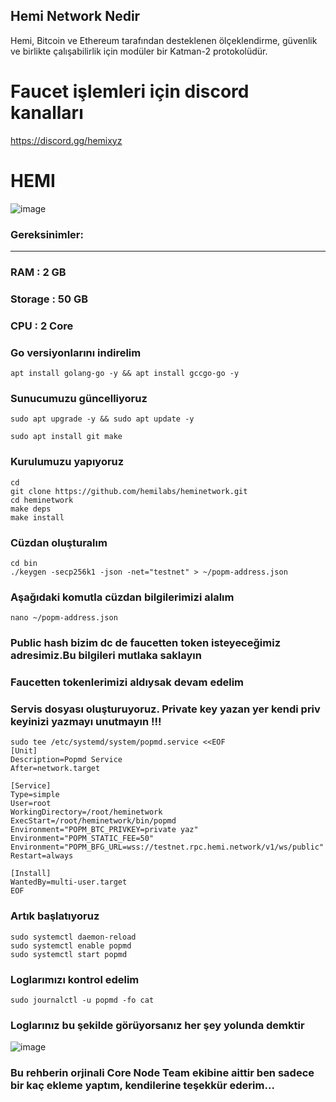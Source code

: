 ## Hemi Network Nedir
Hemi, Bitcoin ve Ethereum tarafından desteklenen ölçeklendirme, güvenlik ve birlikte çalışabilirlik için modüler bir Katman-2 protokolüdür. 

# Faucet işlemleri için discord kanalları
https://discord.gg/hemixyz
# HEMI
![image](https://github.com/user-attachments/assets/c8b01d22-9fed-4fb5-beaa-5076a3e621e5)


### Gereksinimler:
-------------------
### RAM : 2 GB
### Storage : 50 GB
### CPU : 2 Core


### Go versiyonlarını indirelim 
```
apt install golang-go -y && apt install gccgo-go -y
```

### Sunucumuzu güncelliyoruz
```
sudo apt upgrade -y && sudo apt update -y
```
```
sudo apt install git make
```
###  Kurulumuzu yapıyoruz
```
cd
git clone https://github.com/hemilabs/heminetwork.git
cd heminetwork
make deps
make install
```
### Cüzdan oluşturalım
```
cd bin
./keygen -secp256k1 -json -net="testnet" > ~/popm-address.json

```
### Aşağıdaki komutla cüzdan bilgilerimizi alalım
```
nano ~/popm-address.json
```
### Public hash bizim dc de faucetten token isteyeceğimiz adresimiz.Bu bilgileri mutlaka saklayın
### Faucetten tokenlerimizi aldıysak devam edelim
### Servis dosyası oluşturuyoruz. Private key yazan yer kendi priv keyinizi yazmayı unutmayın !!!
```
sudo tee /etc/systemd/system/popmd.service <<EOF
[Unit]
Description=Popmd Service
After=network.target

[Service]
Type=simple
User=root
WorkingDirectory=/root/heminetwork
ExecStart=/root/heminetwork/bin/popmd
Environment="POPM_BTC_PRIVKEY=private yaz"
Environment="POPM_STATIC_FEE=50"
Environment="POPM_BFG_URL=wss://testnet.rpc.hemi.network/v1/ws/public"
Restart=always

[Install]
WantedBy=multi-user.target
EOF
```
### Artık başlatıyoruz
```
sudo systemctl daemon-reload
sudo systemctl enable popmd
sudo systemctl start popmd
```
### Loglarımızı kontrol edelim
```
sudo journalctl -u popmd -fo cat
```
### Loglarınız bu şekilde görüyorsanız her şey yolunda demktir
![image](https://github.com/user-attachments/assets/556859a7-041b-4702-99d0-a04bff4a54de)
### Bu rehberin orjinali Core Node Team ekibine aittir ben sadece bir kaç ekleme yaptım, kendilerine teşekkür ederim...





